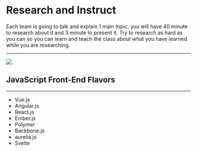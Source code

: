 # Research and Instruct
Each team is going to talk and explain 1 main topic, you will have 40 minute to research about it and 3 minute to present it. Try to research as hard as you can so you can learn and teach the class about what you have learned while you are researching.

---

![](https://discoversdkcdn.azureedge.net/postscontent/products/java.png)

## JavaScript Front-End Flavors
---
- Vue.js
- Angular.js
- React.js
- Ember.js
- Polymer
- Backbone.js
- aurelia.js
- Svelte
